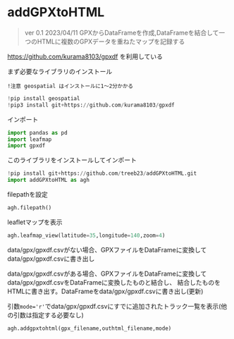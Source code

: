 # addGPXtoHTML

> ver 0.1 2023/04/11 GPXからDataFrameを作成,DataFrameを結合して一つのHTMLに複数のGPXデータを重ねたマップを記録する

https://github.com/kurama8103/gpxdf を利用している

まず必要なライブラリのインストール

`!注意 geospatial はインストールに1〜2分かかる`

```py
!pip install geospatial
!pip3 install git+https://github.com/kurama8103/gpxdf
```
インポート
```py
import pandas as pd
import leafmap
import gpxdf
```
このライブラリをインストールしてインポート
```py
!pip install git+https://github.com/treeb23/addGPXtoHTML.git
import addGPXtoHTML as agh
```
filepathを設定
```py
agh.filepath()
```

leafletマップを表示
```py
agh.leafmap_view(latitude=35,longitude=140,zoom=4)
```

data/gpx/gpxdf.csvがない場合、GPXファイルをDataFrameに変換してdata/gpx/gpxdf.csvに書き出し

data/gpx/gpxdf.csvがある場合、GPXファイルをDataFrameに変換してdata/gpx/gpxdf.csvをDataFrameに変換したものと結合し、
結合したものをHTMLに書き出す。DataFrameをdata/gpx/gpxdf.csvに書き出し(更新)

引数`mode='r'`でdata/gpx/gpxdf.csvにすでに追加されたトラック一覧を表示(他の引数は指定する必要なし)

```py
agh.addgpxtohtml(gpx_filename,outhtml_filename,mode)
```
